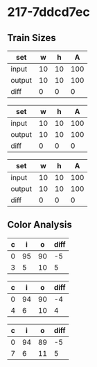 # 217-7ddcd7ec
## Train Sizes

|set|w|h|A|
|---|---|---|---|
|input|10|10|100|
|output|10|10|100|
|diff|0|0|0|


|set|w|h|A|
|---|---|---|---|
|input|10|10|100|
|output|10|10|100|
|diff|0|0|0|


|set|w|h|A|
|---|---|---|---|
|input|10|10|100|
|output|10|10|100|
|diff|0|0|0|


## Color Analysis

|c|i|o|diff|
|---|---|---|---|
|0|95|90|-5|
|3|5|10|5|


|c|i|o|diff|
|---|---|---|---|
|0|94|90|-4|
|4|6|10|4|


|c|i|o|diff|
|---|---|---|---|
|0|94|89|-5|
|7|6|11|5|

